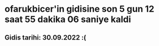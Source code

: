 # ofarukbicer'in gidisine son 5 gun 12 saat 55 dakika 06 saniye kaldi

## Gidis tarihi: 30.09.2022 :(